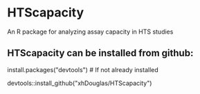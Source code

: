 # HTScapacity
An R package for analyzing assay capacity in HTS studies

## HTScapacity can be installed from github:

install.packages("devtools") # If not already installed

devtools::install_github("xhDouglas/HTScapacity")
